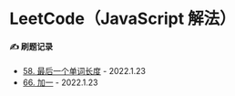 # LeetCode（JavaScript 解法）



#### ✍️ 刷题记录
* [58. 最后一个单词长度](https://github.com/lulu-s/LeetCode/blob/main/leetcode/58.%E6%9C%80%E5%90%8E%E4%B8%80%E4%B8%AA%E5%8D%95%E8%AF%8D%E9%95%BF%E5%BA%A6.md) - 2022.1.23
* [66. 加一](https://github.com/lulu-s/LeetCode/blob/main/leetcode/66.%20%E5%8A%A0%E4%B8%80.md) - 2022.1.23
